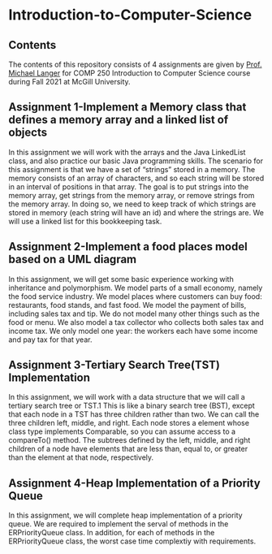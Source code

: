 # Introduction-to-Computer-Science
## Contents
The contents of this repository consists of 4 assignments are given by [Prof. Michael Langer](https://www.cim.mcgill.ca/~langer/index.html) for COMP 250 Introduction to Computer Science course during Fall 2021 at McGill University.
## Assignment 1-Implement a Memory class that defines a memory array and a linked list of objects
In this assignment we will work with the arrays and the Java LinkedList class, and also practice our basic Java programming skills. The scenario for this assignment is that we have a set of “strings” stored in a memory. The memory consists of an array of characters, and so each string will be stored in an interval of positions in that array. The goal is to put strings into the memory array, get strings from the memory array, or remove strings from the memory array. In doing so, we need to keep track of which strings are stored in memory (each string will have an id) and where the strings are. We will use a linked list for this bookkeeping task.
## Assignment 2-Implement a food places model based on a UML diagram
In this assignment, we will get some basic experience working with inheritance and polymorphism. We
model parts of a small economy, namely the food service industry. We model places where customers can
buy food: restaurants, food stands, and fast food. We model the payment of bills, including sales tax and
tip. We do not model many other things such as the food or menu. We also model a tax collector who
collects both sales tax and income tax. We only model one year: the workers each have some income and
pay tax for that year.
## Assignment 3-Tertiary Search Tree(TST) Implementation
In this assignment, we will work with a data structure that we will call a tertiary search tree or TST.1 This is like a binary
search tree (BST), except that each node in a TST has three children rather than two. We can call the three
children left, middle, and right. Each node stores a element whose class type implements Comparable,
so you can assume access to a compareTo() method. The subtrees defined by the left, middle, and right
children of a node have elements that are less than, equal to, or greater than the element at that node,
respectively.
## Assignment 4-Heap Implementation of a Priority Queue
In this assignment, we will complete heap implementation of a priority queue. We are required to implement the serval of methods in the ERPriorityQueue class. In addition, for each of methods in the ERPriorityQueue class, the worst case time complextiy with requirements.
